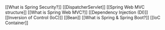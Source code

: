 [[What is Spring Security?]]
[[DispatcherServlet]]
[[Spring Web MVC structure]]
[[What is Spring Web MVC?]]
[[Dependency Injection (DI)]]
[[Inversion of Control (IoC)]]
[[Bean]]
[[What is Spring & Spring Boot?]]
[[IoC Container]]